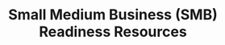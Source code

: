 ---
layout: planlist
title: Small Medium Business (SMB) Readiness Resources
permalink: /business-applications/small-medium-business-smb/
includemethod: all
includeplans:
- smb
---